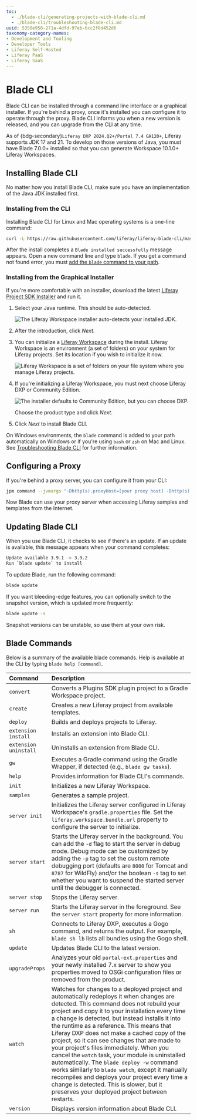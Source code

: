 ```yaml
---
toc:
  - ./blade-cli/generating-projects-with-blade-cli.md
  - ./blade-cli/troubleshooting-blade-cli.md
uuid: 5350e958-271a-4dfd-97eb-6cc2f8d452d6
taxonomy-category-names:
- Development and Tooling
- Developer Tools
- Liferay Self-Hosted
- Liferay PaaS
- Liferay SaaS
---
```

# Blade CLI

Blade CLI can be installed through a command line interface or a graphical installer. If you're behind a proxy, once it's installed you can configure it to operate through the proxy. Blade CLI informs you when a new version is released, and you can upgrade from the CLI at any time.

As of {bdg-secondary}`Liferay DXP 2024.Q2+/Portal 7.4 GA120+`, Liferay supports JDK 17 and 21. To develop on those versions of Java, you must have Blade 7.0.0+ installed so that you can generate Workspace 10.1.0+ Liferay Workspaces. 

## Installing Blade CLI

No matter how you install Blade CLI, make sure you have an implementation of the Java JDK installed first.

### Installing from the CLI

Installing Blade CLI for Linux and Mac operating systems is a one-line command:

```bash
curl -L https://raw.githubusercontent.com/liferay/liferay-blade-cli/master/cli/installers/local | sh
```

After the install completes a `Blade installed successfully` message appears. Open a new command line and type `blade`. If you get a command not found error, you must [add the `blade` command to your path](./blade-cli/troubleshooting-blade-cli.md#the-blade-command-is-not-available-in-my-cli).

### Installing from the Graphical Installer

If you're more comfortable with an installer, download the latest [Liferay Project SDK Installer](https://github.com/liferay/liferay-ide/releases/) and run it.

1. Select your Java runtime. This should be auto-detected.

   ![The Liferay Workspace installer auto-detects your installed JDK.](./blade-cli/images/01.png)

1. After the introduction, click *Next*.

1. You can initialize a [Liferay Workspace](./liferay-workspace.md) during the install. Liferay Workspace is an environment (a set of folders) on your system for Liferay projects. Set its location if you wish to initialize it now.

   ![Liferay Workspace is a set of folders on your file system where you manage Liferay projects.](./blade-cli/images/02.png)

1. If you're initializing a Liferay Workspace, you must next choose Liferay DXP or Community Edition.

   ![The installer defaults to Community Edition, but you can choose DXP.](./blade-cli/images/03.png)

   Choose the product type and click *Next*.

1. Click *Next* to install Blade CLI.

On Windows environments, the `blade` command is added to your path automatically on Windows or if you're using `bash` or `zsh` on Mac and Linux. See [Troubleshooting Blade CLI](./blade-cli/troubleshooting-blade-cli.md) for further information.

## Configuring a Proxy

If you're behind a proxy server, you can configure it from your CLI:

```bash
jpm command --jvmargs "-Dhttp(s).proxyHost=[your proxy host] -Dhttp(s).proxyPort=[your proxy port]" jpm
```

Now Blade can use your proxy server when accessing Liferay samples and templates from the Internet.

## Updating Blade CLI

When you use Blade CLI, it checks to see if there's an update. If an update is available, this message appears when your command completes:

```bash
Update available 3.9.1 -> 3.9.2
Run `blade update` to install
```

To update Blade, run the following command:

```bash
blade update
```

If you want bleeding-edge features, you can optionally switch to the snapshot version, which is updated more frequently:

```bash
blade update -s
```

Snapshot versions can be unstable, so use them at your own risk.

## Blade Commands

Below is a summary of the available blade commands. Help is available at the CLI by typing `blade help [command]`.

Command | Description
:--- | :---
`convert` | Converts a Plugins SDK plugin project to a Gradle Workspace project.
`create` | Creates a new Liferay project from available templates.
`deploy` | Builds and deploys projects to Liferay.
`extension install` | Installs an extension into Blade CLI.
`extension uninstall` | Uninstalls an extension from Blade CLI.
`gw` | Executes a Gradle command using the Gradle Wrapper, if detected (e.g., `blade gw tasks`).
`help` | Provides information for Blade CLI's commands.
`init` | Initializes a new Liferay Workspace.
`samples` | Generates a sample project.
`server init` | Initializes the Liferay server configured in Liferay Workspace's `gradle.properties` file. Set the `liferay.workspace.bundle.url` property to configure the server to initialize.
`server start` | Starts the Liferay server in the background. You can add the `-d` flag to start the server in debug mode. Debug mode can be customized by adding the `-p` tag to set the custom remote debugging port (defaults are `8000` for Tomcat and `8787` for WildFly) and/or the boolean `-s` tag to set whether you want to suspend the started server until the debugger is connected.
`server stop` | Stops the Liferay server.
`server run` | Starts the Liferay server in the foreground. See the `server start` property for more information.
`sh` | Connects to Liferay DXP, executes a Gogo command, and returns the output. For example, `blade sh lb` lists all bundles using the Gogo shell.
`update` | Updates Blade CLI to the latest version.
`upgradeProps` | Analyzes your old `portal-ext.properties` and your newly installed 7.x server to show you properties moved to OSGi configuration files or removed from the product.
`watch` | Watches for changes to a deployed project and automatically redeploys it when changes are detected. This command does not rebuild your project and copy it to your installation every time a change is detected, but instead installs it into the runtime as a reference. This means that Liferay DXP does not make a cached copy of the project, so it can see changes that are made to your project's files immediately. When you cancel the `watch` task, your module is uninstalled automatically. The `blade deploy -w` command works similarly to `blade watch`, except it manually recompiles and deploys your project every time a change is detected. This is slower, but it preserves your deployed project between restarts.
`version` | Displays version information about Blade CLI.
